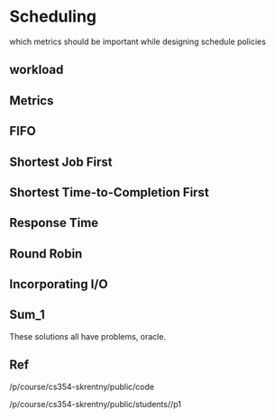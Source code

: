 # Scheduling
which metrics should be important while designing schedule policies
## workload

## Metrics

## FIFO 

## Shortest Job First

## Shortest Time-to-Completion First

## Response Time

## Round Robin

## Incorporating I/O

## Sum_1 
These solutions all have problems, oracle. 

## Ref 



/p/course/cs354-skrentny/public/code

/p/course/cs354-skrentny/public/students/<your-cs-login>/p1